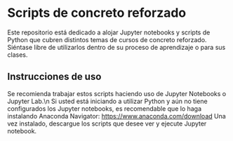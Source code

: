 # Scripts de concreto reforzado
Este repositorio está dedicado a alojar Jupyter notebooks y scripts de Python que cubren distintos temas de cursos de concreto reforzado.
Siéntase libre de utilizarlos dentro de su proceso de aprendizaje o para sus clases.

## Instrucciones de uso
Se recomienda trabajar estos scripts haciendo uso de Jupyter Notebooks o Jupyter Lab.\n
Si usted está iniciando a utilizar Python y aún no tiene configurados los Jupyter notebooks, es recomendable que lo haga instalando Anaconda Navigator: https://www.anaconda.com/download
Una vez instalado, descargue los scripts que desee ver y ejecute Jupyter notebook.
